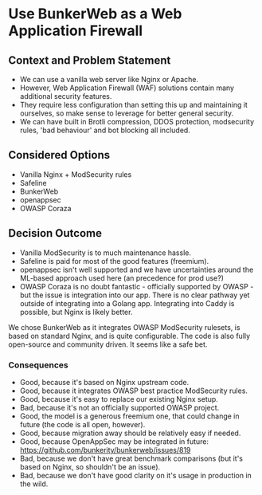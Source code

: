 # Use BunkerWeb as a Web Application Firewall

## Context and Problem Statement

- We can use a vanilla web server like Nginx or Apache.
- However, Web Application Firewall (WAF) solutions contain many additional
  security features.
- They require less configuration than setting this up and maintaining it
  ourselves, so make sense to leverage for better general security.
- We can have built in Brotli compression, DDOS protection, modsecurity rules,
  'bad behaviour' and bot blocking all included.

## Considered Options

- Vanilla Nginx + ModSecurity rules
- Safeline
- BunkerWeb
- openappsec
- OWASP Coraza

## Decision Outcome

- Vanilla ModSecurity is to much maintenance hassle.
- Safeline is paid for most of the good features (freemium).
- openappsec isn't well supported and we have uncertainties around the
  ML-based approach used here (an precedence for prod use?)
- OWASP Coraza is no doubt fantastic - officially supported by OWASP -
  but the issue is integration into our app. There is no clear pathway
  yet outside of integrating into a Golang app. Integrating into Caddy
  is possible, but Nginx is likely better.

We chose BunkerWeb as it integrates OWASP ModSecurity rulesets, is based
on standard Nginx, and is quite configurable. The code is also fully
open-source and community driven. It seems like a safe bet.

### Consequences

- Good, because it's based on Nginx upstream code.
- Good, because it integrates OWASP best practice ModSecurity rules.
- Good, because it's easy to replace our existing Nginx setup.
- Bad, because it's not an officially supported OWASP project.
- Good, the model is a generous freemium one, that could change in future
  (the code is all open, however).
- Good, because migration away should be relatively easy if needed.
- Good, because OpenAppSec may be integrated in future:
  <https://github.com/bunkerity/bunkerweb/issues/819>
- Bad, because we don't have great benchmark comparisons (but it's
  based on Nginx, so shouldn't be an issue).
- Bad, because we don't have good clarity on it's usage in production
  in the wild.
